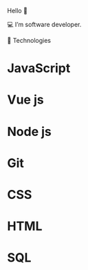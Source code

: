 Hello 👋 

💻 I’m software developer.

📱  Technologies

# JavaScript
# Vue js
# Node js
# Git
# CSS
# HTML
# SQL

